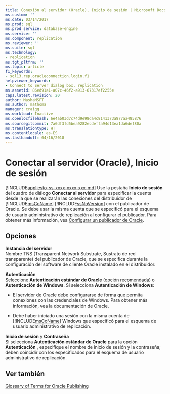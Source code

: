 ```yaml
---
title: Conexión al servidor (Oracle), Inicio de sesión | Microsoft Docs
ms.custom: ''
ms.date: 03/14/2017
ms.prod: sql
ms.prod_service: database-engine
ms.service: ''
ms.component: replication
ms.reviewer: ''
ms.suite: sql
ms.technology:
- replication
ms.tgt_pltfrm: ''
ms.topic: article
f1_keywords:
- sql13.rep.oracleconnection.login.f1
helpviewer_keywords:
- Connect to Server dialog box, replication
ms.assetid: 86ed91a1-a07c-46f2-a913-67317ef2255e
caps.latest.revision: 20
author: MashaMSFT
ms.author: mathoma
manager: craigg
ms.workload: Inactive
ms.openlocfilehash: 6e4ab03d7c74d9e98da4c8141373a877aa485876
ms.sourcegitcommit: 7a6df3fd5bea9282ecdeffa94d13ea1da6def80a
ms.translationtype: HT
ms.contentlocale: es-ES
ms.lasthandoff: 04/16/2018
---
```

# <a name="connect-to-server-oracle-login"></a>Conectar al servidor (Oracle), Inicio de sesión
[!INCLUDE[appliesto-ss-xxxx-xxxx-xxx-md](../../includes/appliesto-ss-xxxx-xxxx-xxx-md.md)]
  Use la pestaña **Inicio de sesión** del cuadro de diálogo **Conectar al servidor** para especificar la cuenta desde la que se realizarán las conexiones del distribuidor de [!INCLUDE[msCoName](../../includes/msconame-md.md)] [!INCLUDE[ssNoVersion](../../includes/ssnoversion-md.md)] con el publicador de Oracle. Se debe usar la misma cuenta que se especificó para el esquema de usuario administrativo de replicación al configurar el publicador. Para obtener más información, vea [Configurar un publicador de Oracle](../../relational-databases/replication/non-sql/configure-an-oracle-publisher.md).  
  
## <a name="options"></a>Opciones  
 **Instancia del servidor**  
 Nombre TNS (Transparent Network Substrate, Sustrato de red transparente) del publicador de Oracle, que se especifica durante la configuración del software de cliente Oracle instalado en el distribuidor.  
  
 **Autenticación**  
 Seleccione **Autenticación estándar de Oracle** (opción recomendada) o **Autenticación de Windows**. Si selecciona **Autenticación de Windows**:  
  
-   El servidor de Oracle debe configurarse de forma que permita conexiones con las credenciales de Windows. Para obtener más información, vea la documentación de Oracle.  
  
-   Debe haber iniciado una sesión con la misma cuenta de [!INCLUDE[msCoName](../../includes/msconame-md.md)] Windows que especificó para el esquema de usuario administrativo de replicación.  
  
 **Inicio de sesión** y **Contraseña**  
 Si selecciona **Autenticación estándar de Oracle** para la opción **Autenticación** , especifique el nombre de inicio de sesión y la contraseña; deben coincidir con los especificados para el esquema de usuario administrativo de replicación.  
  
## <a name="see-also"></a>Ver también  
 [Glossary of Terms for Oracle Publishing](../../relational-databases/replication/non-sql/glossary-of-terms-for-oracle-publishing.md)  
  
  
